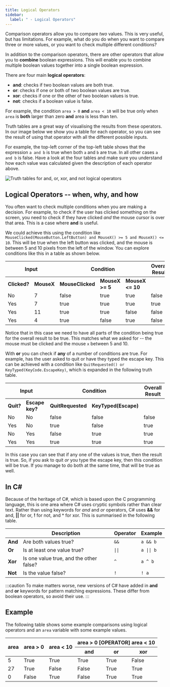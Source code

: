 ```yaml
---
title: Logical Operators
sidebar:
  label: " - Logical Operators"
---
```


Comparison operators allow you to compare *two* values. This is very useful, but has limitations. For example, what do you do when you want to compare three or more values, or you want to check multiple different conditions?

In addition to the comparison operators, there are other operators that allow you to **combine** boolean expressions. This will enable you to combine multiple boolean values together into a single boolean expression.

There are four main **logical operators**:

- **and**: checks if two boolean values are both true.
- **or**: checks if one or both of two boolean values are true.
- **xor**: checks if one or the other of two boolean values is true.
- **not**: checks if a boolean value is false.

For example, the condition `area > 0` **and** `area < 10` will be true only when `area` is **both** larger than zero **and** area is less than ten.

Truth tables are a great way of visualising the results from these operators. In our image below we show you a table for each operator, so you can see the result of using that operator with all the different possible inputs.

For example, the top-left corner of the top-left table shows that the expression `a and b` is true when both `a` and `b` are true. In all other cases `a and b` is false.
Have a look at the four tables and make sure you understand how each value was calculated given the description of each operator above.

![Truth tables for and, or, xor, and not logical operators](./images/logical-operators.png "Truth tables for and, or, xor, and not logical operators")

## Logical Operators -- when, why, and how

You often want to check multiple conditions when you are making a decision. For example, to check if the user has clicked something on the screen, you need to check if they have clicked *and* the mouse cursor is over that area. This is a case where **and** is useful.

We could achieve this using the condition like `MouseClicked(MouseButton.LeftButton) and MouseX() >= 5 and MouseX() <= 10`. This will be true when the left button was clicked, and the mouse is between 5 and 10 pixels from the left of the window. You can explore conditions like this in a table as shown below.

<table>
  <thead>
    <tr>
      <th colspan=2>Input</th>
      <th colspan=3>Condition</th>
      <th>Overall Result</th>
    </tr>
  </thead>
  <tbody>
    <tr>
      <td style="font-weight:bold">Clicked?</td>
      <td style="font-weight:bold">MouseX</td>
      <td style="font-weight:bold">MouseClicked</td>
      <td style="font-weight:bold">MouseX >= 5</td>
      <td style="font-weight:bold">MouseX <= 10</td>
      <td style="font-weight:bold"></td>
    </tr>
    <tr>
      <td>No</td>
      <td>7</td>
      <td>false</td>
      <td>true</td>
      <td>true</td>
      <td>false</td>
    </tr>
    <tr>
      <td>Yes</td>
      <td>7</td>
      <td>true</td>
      <td>true</td>
      <td>true</td>
      <td>true</td>
    </tr>
    <tr>
      <td>Yes</td>
      <td>11</td>
      <td>true</td>
      <td>true</td>
      <td>false</td>
      <td>false</td>
    </tr>
    <tr>
      <td>Yes</td>
      <td>4</td>
      <td>true</td>
      <td>false</td>
      <td>true</td>
      <td>false</td>
    </tr>
  </tbody>
</table>

Notice that in this case we need to have all parts of the condition being true for the overall result to be true. This matches what we asked for -- the mouse must be clicked and the mouse `x` between 5 and 10.

With **or** you can check if **any** of a number of conditions are true. For example, has the user asked to quit or have they typed the escape key. This can be achieved with a condition like `QuitRequested() or KeyTyped(KeyCode.EscapeKey)`, which is expanded in the following truth table.

<table>
  <thead>
    <tr>
      <th colspan=2>Input</th>
      <th colspan=2>Condition</th>
      <th>Overall Result</th>
    </tr>
  </thead>
  <tbody>
    <tr>
      <td style="font-weight:bold">Quit?</td>
      <td style="font-weight:bold">Escape key?</td>
      <td style="font-weight:bold">QuitRequested</td>
      <td style="font-weight:bold">KeyTyped(Escape)</td>
      <td style="font-weight:bold"></td>
    </tr>
    <tr>
      <td>No</td>
      <td>No</td>
      <td>false</td>
      <td>false</td>
      <td>false</td>
    </tr>
    <tr>
      <td>Yes</td>
      <td>No</td>
      <td>true</td>
      <td>false</td>
      <td>true</td>
    </tr>
    <tr>
      <td>No</td>
      <td>Yes</td>
      <td>false</td>
      <td>true</td>
      <td>true</td>
    </tr>
    <tr>
      <td>Yes</td>
      <td>Yes</td>
      <td>true</td>
      <td>true</td>
      <td>true</td>
    </tr>
  </tbody>
</table>

In this case you can see that if any one of the values is true, then the result is true. So, if you ask to quit *or* you type the escape key, then this condition will be true. If you manage to do both at the same time, that will be true as well.

## In C#

Because of the heritage of C#, which is based upon the C programming language, this is one area where C# uses cryptic symbols rather than clear text. Rather than using keywords for *and* and *or* operators, C# uses **&&** for and, **||** for or, **!** for not, and **^** for xor. This is summarised in the following table.

|  | Description | Operator | Example |
|---|---|---|---|
| **And** | Are both values true? | `&&` | `a && b` |
| **Or** | Is at least one value true? | `\|\|` | `a \|\| b` |
| **Xor** | Is one value true, and the other false? | `^` | `a ^ b` |
| **Not** | Is the value false? | `!` | `! a` |

:::caution
To make matters worse, new versions of C# have added in **and** and **or** keywords for pattern matching expressions. These differ from boolean operators, so avoid their use.
:::

## Example

The following table shows some example comparisons using logical operators and an `area` variable with some example values.

<table>
<thead>
  <tr>
    <th rowspan="2">area</th>
    <th rowspan="2">area > 0</th>
    <th rowspan="2">area < 10</th>
    <th colspan="3">area > 0 [OPERATOR] area < 10</th>
  </tr>
  <tr>
    <th>and</th>
    <th>or</th>
    <th>xor</th>
  </tr>
</thead>
<tbody>
  <tr>
    <td>5</td>
    <td>True</td>
    <td>True</td>
    <td>True</td>
    <td>True</td>
    <td>False</td>
  </tr>
  <tr>
    <td>27</td>
    <td>True</td>
    <td>False</td>
    <td>False</td>
    <td>True</td>
    <td>True</td>
  </tr>
  <tr>
    <td>0</td>
    <td>False</td>
    <td>True</td>
    <td>False</td>
    <td>True</td>
    <td>True</td>
  </tr>
</tbody>
</table>

</tbody>
</table>
